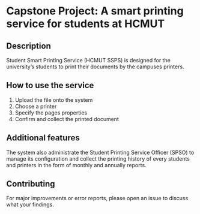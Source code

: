 # Capstone Project: A smart printing service for students at HCMUT
## Description
Student Smart Printing Service (HCMUT SSPS) is designed for the university’s students to print their documents by the campuses printers.
## How to use the service
1. Upload the file onto the system
2. Choose a printer
3. Specify the pages properties
4. Confirm and collect the printed document
## Additional features
The system also administrate the Student Printing Service Officer (SPSO) to manage its configuration and collect the printing history of every students and printers in the form of monthly and annually reports.
## Contributing
For major improvements or error reports, please open an issue to discuss what your findings.
